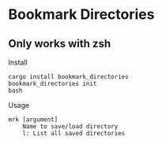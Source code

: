 # Bookmark Directories
## Only works with zsh
Install
```
cargo install bookmark_directories
bookmark_directories init
bash
```
Usage
```
mrk [argument]
    Name to save/load directory
    l: List all saved directories
```
